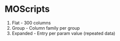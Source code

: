 # MOScripts
1. Flat - 300 columns
2. Group - Column family per group
3. Expanded - Entry per param value (repeated data)
